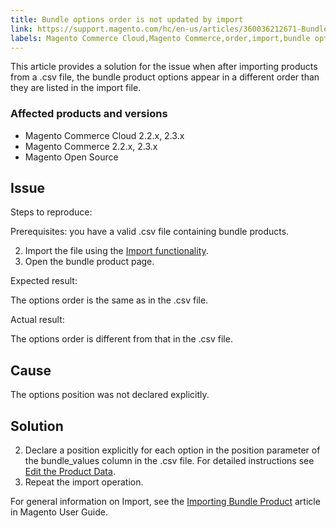```yaml
---
title: Bundle options order is not updated by import
link: https://support.magento.com/hc/en-us/articles/360036212671-Bundle-options-order-is-not-updated-by-import
labels: Magento Commerce Cloud,Magento Commerce,order,import,bundle options,2.3.x,2.2.x,how to
---
```


This article provides a solution for the issue when after importing products from a .csv file, the bundle product options appear in a different order than they are listed in the import file.

 ### Affected products and versions

 
 * Magento Commerce Cloud 2.2.x, 2.3.x
 * Magento Commerce 2.2.x, 2.3.x
 * Magento Open Source
 
 Issue
-----

 Steps to reproduce:

 Prerequisites: you have a valid .csv file containing bundle products.

 
 2. Import the file using the [Import functionality](https://docs.magento.com/m2/ee/user_guide/system/data-import.html).
 4. Open the bundle product page.
 
 Expected result:

 The options order is the same as in the .csv file.

 Actual result:

 The options order is different from that in the .csv file.

 Cause
-----

 The options position was not declared explicitly.

 Solution
--------

 
 2. Declare a position explicitly for each option in the position parameter of the bundle\_values column in the .csv file. For detailed instructions see [Edit the Product Data](https://docs.magento.com/m2/ee/user_guide/system/data-transfer-bundle-products.html#method-2-edit-the-product-data).
 4. Repeat the import operation.
 
 For general information on Import, see the [Importing Bundle Product](https://docs.magento.com/m2/ee/user_guide/system/data-transfer-bundle-products.html) article in Magento User Guide.

